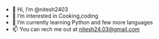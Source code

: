 - 👋 Hi, I’m @nitesh2403
- 👀 I’m interested in Cooking,coding
- 🌱 I’m currently learning Python and few more languages
- 📫 You can rech me out at nitesh24.03@gmail.com

<!---
nitesh2403/nitesh2403 is a ✨ special ✨ repository because its `README.md` (this file) appears on your GitHub profile.
You can click the Preview link to take a look at your changes.
--->
